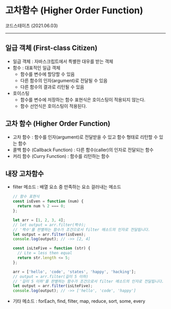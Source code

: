 # 고차함수 (Higher Order Function)
코드스테이츠 (2021.06.03)

***

## 일급 객체 (First-class Citizen)
- 일급 객체 : 자바스크립트에서 특별한 대우를 받는 객체
- 함수 : 대표적인 일급 객체
  - 함수를 변수에 할당할 수 있음
  - 다른 함수의 인자(argument)로 전달될 수 있음
  - 다른 함수의 결과로 리턴될 수 있음
- 호이스팅
  - 함수를 변수에 저장하는 함수 표현식은 호이스팅이 적용되지 않는다.
  - 함수 선언식은 호이스팅이 적용된다.

## 고차 함수 (Higher Order Function)
- 고차 함수 : 함수를 인자(argument)로 전달받을 수 있고 함수 형태로 리턴할 수 있는 함수
- 콜백 함수 (Callback Function) : 다른 함수(caller)의 인자로 전달되는 함수
- 커리 함수 (Curry Function) : 함수를 리턴하는 함수

## 내장 고차함수
- filter 메소드 : 배열 요소 중 만족하는 요소 걸러내는 메소드
  ```js
  // 함수 표현식
  const isEven = function (num) {
    return num % 2 === 0;
  };

  let arr = [1, 2, 3, 4];
  // let output = arr.filter(짝수);
  // '짝수'를 판별하는 함수가 조건으로서 filter 메소드의 인자로 전달됩니다.
  let output = arr.filter(isEven);
  console.log(output); // ->> [2, 4]
  
  const isLteFive = function (str) {
    // Lte = less then equal
    return str.length <= 5;
  };

  arr = ['hello', 'code', 'states', 'happy', 'hacking'];
  // output = arr.filter(길이 5 이하)
  // '길이 5 이하'를 판별하는 함수가 조건으로서 filter 메소드의 인자로 전달됩니다.
  let output = arr.filter(isLteFive);
  console.log(output); // ->> ['hello', 'code', 'happy']
  ```

- 기타 메소드 : forEach, find, filter, map, reduce, sort, some, every


